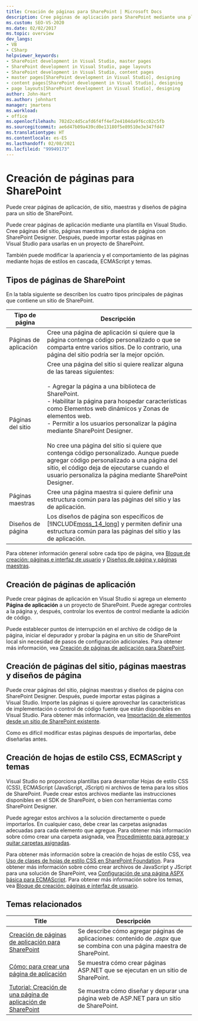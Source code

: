 ```yaml
---
title: Creación de páginas para SharePoint | Microsoft Docs
description: Cree páginas de aplicación para SharePoint mediante una plantilla en Visual Studio. Cree páginas del sitio, páginas maestras y diseños de página con SharePoint Designer.
ms.custom: SEO-VS-2020
ms.date: 02/02/2017
ms.topic: overview
dev_langs:
- VB
- CSharp
helpviewer_keywords:
- SharePoint development in Visual Studio, master pages
- SharePoint development in Visual Studio, page layouts
- SharePoint development in Visual Studio, content pages
- master pages[SharePoint development in Visual Studio], designing
- content pages[SharePoint development in Visual Studio], designing
- page layouts[SharePoint development in Visual Studio], designing
author: John-Hart
ms.author: johnhart
manager: jmartens
ms.workload:
- office
ms.openlocfilehash: 702d2c4d5cafd6f4ff4ef2e4104da9f6cc02c5fb
ms.sourcegitcommit: ae6d47b09a439cd0e13180f5e89510e3e347fd47
ms.translationtype: HT
ms.contentlocale: es-ES
ms.lasthandoff: 02/08/2021
ms.locfileid: "99949173"
---
```

# <a name="create-pages-for-sharepoint"></a>Creación de páginas para SharePoint
  Puede crear páginas de aplicación, de sitio, maestras y diseños de página para un sitio de SharePoint.

 Puede crear páginas de aplicación mediante una plantilla en Visual Studio. Cree páginas del sitio, páginas maestras y diseños de página con SharePoint Designer. Después, puede importar estas páginas en Visual Studio para usarlas en un proyecto de SharePoint.

 También puede modificar la apariencia y el comportamiento de las páginas mediante hojas de estilos en cascada, ECMAScript y temas.

## <a name="types-of-sharepoint-pages"></a>Tipos de páginas de SharePoint
 En la tabla siguiente se describen los cuatro tipos principales de páginas que contiene un sitio de SharePoint.

|Tipo de página|Descripción|
|---------------|-----------------|
|Páginas de aplicación|Cree una página de aplicación si quiere que la página contenga código personalizado o que se comparta entre varios sitios. De lo contrario, una página del sitio podría ser la mejor opción.|
|Páginas del sitio|Cree una página del sitio si quiere realizar alguna de las tareas siguientes:<br /><br /> - Agregar la página a una biblioteca de SharePoint.<br />- Habilitar la página para hospedar características como Elementos web dinámicos y Zonas de elementos web.<br />- Permitir a los usuarios personalizar la página mediante SharePoint Designer.<br /><br /> No cree una página del sitio si quiere que contenga código personalizado. Aunque puede agregar código personalizado a una página del sitio, el código deja de ejecutarse cuando el usuario personaliza la página mediante SharePoint Designer.|
|Páginas maestras|Cree una página maestra si quiere definir una estructura común para las páginas del sitio y las de aplicación.|
|Diseños de página|Los diseños de página son específicos de [!INCLUDE[moss_14_long](../sharepoint/includes/moss-14-long-md.md)] y permiten definir una estructura común para las páginas del sitio y las de aplicación.|

 Para obtener información general sobre cada tipo de página, vea [Bloque de creación: páginas e interfaz de usuario](/previous-versions/office/developer/sharepoint-2010/ee539040(v=office.14)) y [Diseños de página y páginas maestras](/previous-versions/office/developer/sharepoint-2010/ms543497(v=office.14)).

## <a name="create-application-pages"></a>Creación de páginas de aplicación
 Puede crear páginas de aplicación en Visual Studio si agrega un elemento **Página de aplicación** a un proyecto de SharePoint. Puede agregar controles a la página y, después, controlar los eventos de control mediante la adición de código.

 Puede establecer puntos de interrupción en el archivo de código de la página, iniciar el depurador y probar la página en un sitio de SharePoint local sin necesidad de pasos de configuración adicionales. Para obtener más información, vea [Creación de páginas de aplicación para SharePoint](../sharepoint/creating-application-pages-for-sharepoint.md).

## <a name="create-site-pages-master-pages-and-page-layouts"></a>Creación de páginas del sitio, páginas maestras y diseños de página
 Puede crear páginas del sitio, páginas maestras y diseños de página con SharePoint Designer. Después, puede importar estas páginas a Visual Studio. Importe las páginas si quiere aprovechar las características de implementación o control de código fuente que están disponibles en Visual Studio. Para obtener más información, vea [Importación de elementos desde un sitio de SharePoint existente](../sharepoint/importing-items-from-an-existing-sharepoint-site.md).

 Como es difícil modificar estas páginas después de importarlas, debe diseñarlas antes.

## <a name="create-cascading-style-sheets-ecmascript-and-themes"></a>Creación de hojas de estilo CSS, ECMAScript y temas
 Visual Studio no proporciona plantillas para desarrollar Hojas de estilo CSS (CSS), ECMAScript (JavaScript, JScript) ni archivos de tema para los sitios de SharePoint. Puede crear estos archivos mediante las instrucciones disponibles en el SDK de SharePoint, o bien con herramientas como SharePoint Designer.

 Puede agregar estos archivos a la solución directamente o puede importarlos. En cualquier caso, debe crear las carpetas asignadas adecuadas para cada elemento que agregue. Para obtener más información sobre cómo crear una carpeta asignada, vea [Procedimiento para agregar y quitar carpetas asignadas](../sharepoint/how-to-add-and-remove-mapped-folders.md).

 Para obtener más información sobre la creación de hojas de estilo CSS, vea [Uso de clases de hojas de estilo CSS en SharePoint Foundation](/previous-versions/office/developer/sharepoint-2010/ms438349(v=office.14)). Para obtener más información sobre cómo crear archivos de JavaScript y JScript para una solución de SharePoint, vea [Configuración de una página ASPX básica para ECMAScript](/previous-versions/office/developer/sharepoint-2010/ee535709(v=office.14)). Para obtener más información sobre los temas, vea [Bloque de creación: páginas e interfaz de usuario](/previous-versions/office/developer/sharepoint-2010/ee539040(v=office.14)).

## <a name="related-topics"></a>Temas relacionados

|Title|Descripción|
|-----------|-----------------|
|[Creación de páginas de aplicación para SharePoint](../sharepoint/creating-application-pages-for-sharepoint.md)|Se describe cómo agregar páginas de aplicaciones: contenido de *.aspx* que se combina con una página maestra de SharePoint.|
|[Cómo: para crear una página de aplicación](../sharepoint/how-to-create-an-application-page.md)|Se muestra cómo crear páginas ASP.NET que se ejecutan en un sitio de SharePoint.|
|[Tutorial: Creación de una página de aplicación de SharePoint](../sharepoint/walkthrough-creating-a-sharepoint-application-page.md)|Se muestra cómo diseñar y depurar una página web de ASP.NET para un sitio de SharePoint.|
